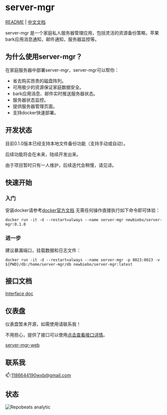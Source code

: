 # server-mgr

[README](README.md) | [中文文档](README_zh.md)

server-mgr 是一个家庭私人服务器管理应用，包括灵活的资源备份策略，苹果bark应用消息通知，邮件通知，服务器监控等。

## 为什么使用server-mgr？

在家庭服务器中部署server-mgr，server-mgr可以帮你：

* 省去购买昂贵的磁盘阵列。
* 可用极少的资源保证家庭数据安全。
* bark应用消息、邮件实时推送服务器状态。
* 服务器状态监控。
* 提供服务器管理页面。
* 支持docker快速部署。

## 开发状态

目前0.1.0版本已经支持本地文件备份功能（支持手动或自动）。

后续功能将会在未来，陆续开发出来。

由于项目暂时只有一人维护，后续迭代会稍慢，请见谅。

## 快速开始

### 入门

安装docker请参考[docker官方文档](https://docs.docker.com/get-started/)
无需任何操作直接执行如下命令即可体验：
```
docker run -it -d --restart=always --name server-mgr newbiebo/server-mgr:0.1.0
```

### 进一步

建议暴漏端口，挂载数据和日志文件：
```
docker run -it -d --restart=always --name server-mgr -p 8023:8023 -v ${PWD}/db:/home/server-mgr/db newbiebo/server-mgr:latest
```

## 接口文档

[Interface doc](RestApi.http)

## 仪表盘

仪表盘暂未开源，如需使用请联系我！

不用担心，提供了接口可以使用[点击查看接口详情](RestApi.http)。

[server-mgr-web](https://github.com/newbiebo/server-mgr-web/tree/master)

## 联系我

📫:1186644190wxb@gmail.com

## 状态
![Repobeats analytic](https://repobeats.axiom.co/api/embed/37feeaf5e311f5920acab4b589a37d1465b08c5e.svg "Repobeats analytics image")


